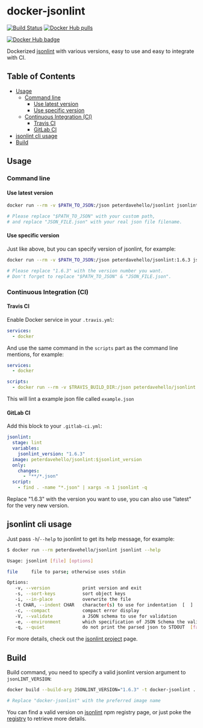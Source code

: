 # docker-jsonlint

[![Build Status](https://app.travis-ci.com/PeterDaveHello/docker-jsonlint.svg?branch=master)](https://app.travis-ci.com/PeterDaveHello/docker-jsonlint)
[![Docker Hub pulls](https://img.shields.io/docker/pulls/peterdavehello/jsonlint.svg)](https://hub.docker.com/r/peterdavehello/jsonlint/)

[![Docker Hub badge](http://dockeri.co/image/peterdavehello/jsonlint)](https://hub.docker.com/r/peterdavehello/jsonlint/)

Dockerized [jsonlint](https://github.com/zaach/jsonlint) with various versions, easy to use and easy to integrate with CI.

## Table of Contents

- [Usage](#usage)
  - [Command line](#command-line)
    - [Use latest version](#use-latest-version)
    - [Use specific version](#use-specific-version)
  - [Continuous Integration (CI)](#continuous-integration-ci)
    - [Travis CI](#travis-ci)
    - [GitLab CI](#gitlab-ci)
- [jsonlint cli usage](#jsonlint-cli-usage)
- [Build](#build)

## Usage

### Command line

#### Use latest version

```sh
docker run --rm -v $PATH_TO_JSON:/json peterdavehello/jsonlint jsonlint -q JSON_FILE.json

# Please replace "$PATH_TO_JSON" with your custom path,
# and replace "JSON_FILE.json" with your real json file filename.
```

#### Use specific version

Just like above, but you can specify version of jsonlint, for example:

```sh
docker run --rm -v $PATH_TO_JSON:/json peterdavehello/jsonlint:1.6.3 jsonlint -q JSON_FILE.json

# Please replace "1.6.3" with the version number you want.
# Don't forget to replace "$PATH_TO_JSON" & "JSON_FILE.json".
```

### Continuous Integration (CI)

#### Travis CI

Enable Docker service in your `.travis.yml`:

```yaml
services:
  - docker
```

And use the same command in the `scripts` part as the command line mentions, for example:

```yaml
services:
  - docker

scripts:
  - docker run --rm -v $TRAVIS_BUILD_DIR:/json peterdavehello/jsonlint:1.6.3 jsonlint -q example.json
```

This will lint a example json file called `example.json`

#### GitLab CI

Add this block to your `.gitlab-ci.yml`:

```yaml
jsonlint:
  stage: lint
  variables:
    jsonlint_version: "1.6.3"
  image: peterdavehello/jsonlint:$jsonlint_version
  only:
    changes:
      - "**/*.json"
  script:
    - find . -name "*.json" | xargs -n 1 jsonlint -q
```

Replace "1.6.3" with the version you want to use, you can also use "latest" for the very new version.

## jsonlint cli usage

Just pass `-h`/`--help` to jsonlint to get its help message, for example:

```sh
$ docker run --rm peterdavehello/jsonlint jsonlint --help

Usage: jsonlint [file] [options]

file     file to parse; otherwise uses stdin

Options:
   -v, --version            print version and exit
   -s, --sort-keys          sort object keys
   -i, --in-place           overwrite the file
   -t CHAR, --indent CHAR   character(s) to use for indentation  [  ]
   -c, --compact            compact error display
   -V, --validate           a JSON schema to use for validation
   -e, --environment        which specification of JSON Schema the validation file uses  [json-schema-draft-03]
   -q, --quiet              do not print the parsed json to STDOUT  [false]
```

For more details, check out the [jsonlint project](https://github.com/zaach/jsonlint) page.

## Build

Build command, you need to specify a valid jsonlint version argument to `jsonLINT_VERSION`:

```sh
docker build --build-arg JSONLINT_VERSION="1.6.3" -t docker-jsonlint .

# Replace "docker-jsonlint" with the preferred image name
```

You can find a valid version on [jsonlint](https://www.npmjs.com/package/jsonlint?activeTab=versions) npm registry page, or just poke the [registry](https://registry.npmjs.org/jsonlint) to retrieve more details.
